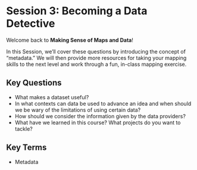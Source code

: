 # Session 3: Becoming a Data Detective

Welcome back to **Making Sense of Maps and Data**!

In this Session, we’ll cover these questions by introducing the concept of “metadata.” We will then provide more resources for taking your mapping skills to the next level and work through a fun, in-class mapping exercise.

## Key Questions

* What makes a dataset useful?
* In what contexts can data be used to advance an idea and when should we be wary of the limitations of using certain data?
* How should we consider the information given by the data providers?
* What have we learned in this course? What projects do you want to tackle?

## Key Terms

* Metadata
